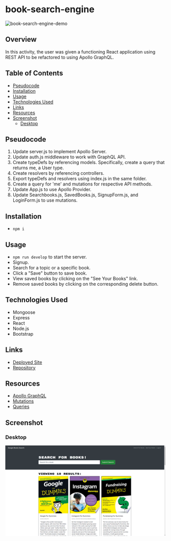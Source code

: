 # book-search-engine

![book-search-engine-demo](./media/demos/book-search-engine-demo.gif)

## Overview

In this activity, the user was given a functioning React application using REST API to be refactored to using Apollo GraphQL.

## Table of Contents

  - [Pseudocode](#pseudocode)
  - [Installation](#installation)
  - [Usage](#usage)
  - [Technologies Used](#technologies-used)
  - [Links](#links)
  - [Resources](#resources)
  - [Screenshot](#screenshot)
    - [Desktop](#desktop)

## Pseudocode

1. Update server.js to implement Apollo Server.
2. Update auth.js middleware to work with GraphQL API.
3. Create typeDefs by referencing models. Specifically, create a query that returns me, a User type.
4. Create resolvers by referencing controllers.
5. Export typeDefs and resolvers using index.js in the same folder.
6. Create a query for 'me' and mutations for respective API methods.
7. Update App.js to use Apollo Provider.
8. Update Searchbooks.js, SavedBooks.js, SignupForm.js, and LoginForm.js to use mutations.

## Installation

- `npm i`

## Usage

- `npm run develop` to start the server.
- Signup.
- Search for a topic or a specific book.
- Click a "Save" button to save book.
- View saved books by clicking on the "See Your Books" link.
- Remove saved books by clicking on the corresponding delete button.

## Technologies Used

- Mongoose
- Express
- React
- Node.js
- Bootstrap

## Links

- [Deployed Site](https://budget-tracker-huirayj.herokuapp.com/)
- [Repository](https://github.com/huirayj/book-search-engine)

## Resources

- [Apollo GraphQL](https://www.apollographql.com/docs/)
- [Mutations](https://www.apollographql.com/docs/react/data/mutations/)
- [Queries](https://www.apollographql.com/docs/react/data/queries/)

## Screenshot

### Desktop

![Google Book Search Desktop](./media/screenshots/book-search-engine-desktop.png)
